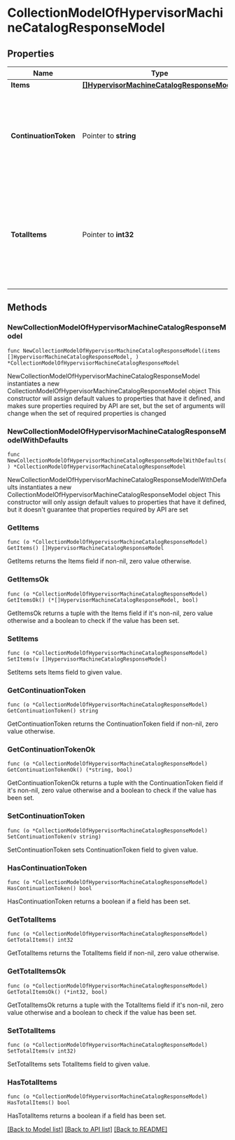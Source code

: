 # CollectionModelOfHypervisorMachineCatalogResponseModel

## Properties

Name | Type | Description | Notes
------------ | ------------- | ------------- | -------------
**Items** | [**[]HypervisorMachineCatalogResponseModel**](HypervisorMachineCatalogResponseModel.md) | List of items. | 
**ContinuationToken** | Pointer to **string** | If present, indicates to the caller that the query was not complete, and they should call the API again specifying the continuation token as a query parameter. | [optional] 
**TotalItems** | Pointer to **int32** | Indicates the total number of items in the collection, which may be more than the number of Items returned, if there is a ContinuationToken.  Only returned in the response to &#x60;$search&#x60; APIs. | [optional] 

## Methods

### NewCollectionModelOfHypervisorMachineCatalogResponseModel

`func NewCollectionModelOfHypervisorMachineCatalogResponseModel(items []HypervisorMachineCatalogResponseModel, ) *CollectionModelOfHypervisorMachineCatalogResponseModel`

NewCollectionModelOfHypervisorMachineCatalogResponseModel instantiates a new CollectionModelOfHypervisorMachineCatalogResponseModel object
This constructor will assign default values to properties that have it defined,
and makes sure properties required by API are set, but the set of arguments
will change when the set of required properties is changed

### NewCollectionModelOfHypervisorMachineCatalogResponseModelWithDefaults

`func NewCollectionModelOfHypervisorMachineCatalogResponseModelWithDefaults() *CollectionModelOfHypervisorMachineCatalogResponseModel`

NewCollectionModelOfHypervisorMachineCatalogResponseModelWithDefaults instantiates a new CollectionModelOfHypervisorMachineCatalogResponseModel object
This constructor will only assign default values to properties that have it defined,
but it doesn't guarantee that properties required by API are set

### GetItems

`func (o *CollectionModelOfHypervisorMachineCatalogResponseModel) GetItems() []HypervisorMachineCatalogResponseModel`

GetItems returns the Items field if non-nil, zero value otherwise.

### GetItemsOk

`func (o *CollectionModelOfHypervisorMachineCatalogResponseModel) GetItemsOk() (*[]HypervisorMachineCatalogResponseModel, bool)`

GetItemsOk returns a tuple with the Items field if it's non-nil, zero value otherwise
and a boolean to check if the value has been set.

### SetItems

`func (o *CollectionModelOfHypervisorMachineCatalogResponseModel) SetItems(v []HypervisorMachineCatalogResponseModel)`

SetItems sets Items field to given value.


### GetContinuationToken

`func (o *CollectionModelOfHypervisorMachineCatalogResponseModel) GetContinuationToken() string`

GetContinuationToken returns the ContinuationToken field if non-nil, zero value otherwise.

### GetContinuationTokenOk

`func (o *CollectionModelOfHypervisorMachineCatalogResponseModel) GetContinuationTokenOk() (*string, bool)`

GetContinuationTokenOk returns a tuple with the ContinuationToken field if it's non-nil, zero value otherwise
and a boolean to check if the value has been set.

### SetContinuationToken

`func (o *CollectionModelOfHypervisorMachineCatalogResponseModel) SetContinuationToken(v string)`

SetContinuationToken sets ContinuationToken field to given value.

### HasContinuationToken

`func (o *CollectionModelOfHypervisorMachineCatalogResponseModel) HasContinuationToken() bool`

HasContinuationToken returns a boolean if a field has been set.

### GetTotalItems

`func (o *CollectionModelOfHypervisorMachineCatalogResponseModel) GetTotalItems() int32`

GetTotalItems returns the TotalItems field if non-nil, zero value otherwise.

### GetTotalItemsOk

`func (o *CollectionModelOfHypervisorMachineCatalogResponseModel) GetTotalItemsOk() (*int32, bool)`

GetTotalItemsOk returns a tuple with the TotalItems field if it's non-nil, zero value otherwise
and a boolean to check if the value has been set.

### SetTotalItems

`func (o *CollectionModelOfHypervisorMachineCatalogResponseModel) SetTotalItems(v int32)`

SetTotalItems sets TotalItems field to given value.

### HasTotalItems

`func (o *CollectionModelOfHypervisorMachineCatalogResponseModel) HasTotalItems() bool`

HasTotalItems returns a boolean if a field has been set.


[[Back to Model list]](../README.md#documentation-for-models) [[Back to API list]](../README.md#documentation-for-api-endpoints) [[Back to README]](../README.md)


